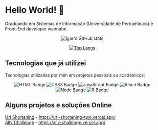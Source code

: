 # Hello World! 👋

<p>Graduando em Sistemas de Informação (Universidade de Pernambuco) e Front-End developer wannabe.</p>
<div align="center">

![Igor's GitHub stats](https://github-readme-stats-sigma-five.vercel.app/api?username=igormath&count_private=true&show_icons=true&theme=radical)

[![Top Langs](https://github-readme-stats-sigma-five.vercel.app/api/top-langs/?username=igormath&hide=jupyter%20notebook&langs_count=8&layout=compact)](https://github.com/igormath/)
</div>

## Tecnologias que já utilizei

<p>Tecnologias utilizadas por mim em projetos pessoais ou acadêmicos:</p>

<div align="center">

![HTML Badge](https://img.shields.io/badge/HTML5-E34F26?style=for-the-badge&logo=html5&logoColor=white) ![CSS3 Badge](https://img.shields.io/badge/CSS3-1572B6?style=for-the-badge&logo=css3&logoColor=white) ![JavaScript Badge](https://img.shields.io/badge/JavaScript-F7DF1E?style=for-the-badge&logo=javascript&logoColor=black) ![React Badge](https://img.shields.io/badge/React-20232A?style=for-the-badge&logo=react&logoColor=61DAFB) ![Node Badge](https://img.shields.io/badge/Node.js-43853D?style=for-the-badge&logo=node.js&logoColor=white) ![R Badge](https://img.shields.io/badge/R-276DC3?style=for-the-badge&logo=r&logoColor=white)

</div>

## Alguns projetos e soluções Online

[Url Shortening](https://github.com/igormath/url-shortening) - https://url-shortening-two.vercel.app/ 
<br/>
[Ally Challenge](https://github.com/igormath/ally-challenge) - https://ally-challenge.vercel.app/
